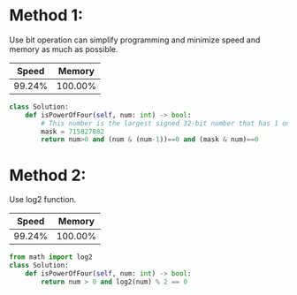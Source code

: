 # Method 1:
Use bit operation can simplify programming and minimize speed and memory as much as possible.

|Speed|Memory|
|-|-|
|99.24%|100.00%|

```python {.line-numbers}
class Solution:
    def isPowerOfFour(self, num: int) -> bool:
        # This number is the largest signed 32-bit number that has 1 on all odd binary digit and 0 ow.
        mask = 715827882
        return num>0 and (num & (num-1))==0 and (mask & num)==0
```


# Method 2:
Use log2 function.

|Speed|Memory|
|-|-|
|99.24%|100.00%|

```python {.line-numbers}
from math import log2
class Solution:
    def isPowerOfFour(self, num: int) -> bool:
        return num > 0 and log2(num) % 2 == 0
```